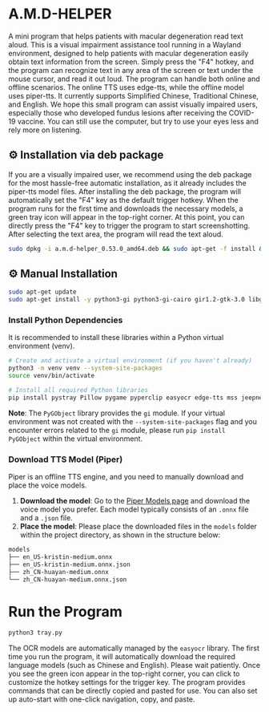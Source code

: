 # A.M.D-HELPER
A mini program that helps patients with macular degeneration read text aloud.
This is a visual impairment assistance tool running in a Wayland environment, designed to help patients with macular degeneration easily obtain text information from the screen. Simply press the "F4" hotkey, and the program can recognize text in any area of the screen or text under the mouse cursor, and read it out loud.
The program can handle both online and offline scenarios. The online TTS uses edge-tts, while the offline model uses piper-tts. It currently supports Simplified Chinese, Traditional Chinese, and English.
We hope this small program can assist visually impaired users, especially those who developed fundus lesions after receiving the COVID-19 vaccine. You can still use the computer, but try to use your eyes less and rely more on listening.

## ⚙️ Installation via deb package
If you are a visually impaired user, we recommend using the deb package for the most hassle-free automatic installation, as it already includes the piper-tts model files.
After installing the deb package, the program will automatically set the "F4" key as the default trigger hotkey. When the program runs for the first time and downloads the necessary models, a green tray icon will appear in the top-right corner. At this point, you can directly press the "F4" key to trigger the program to start screenshotting. After selecting the text area, the program will read the text aloud.

```bash
sudo dpkg -i a.m.d-helper_0.53.0_amd64.deb && sudo apt-get -f install && /usr/share/a.m.d-helper/run_with_init.sh
```
## ⚙️ Manual Installation
```bash
sudo apt-get update
sudo apt-get install -y python3-gi python3-gi-cairo gir1.2-gtk-3.0 libgirepository1.0-dev gir1.2-appindicator3-0.1 gnome-screenshot python3-tk
```
### Install Python Dependencies

It is recommended to install these libraries within a Python virtual environment (venv).

```bash
# Create and activate a virtual environment (if you haven't already)
python3 -m venv venv --system-site-packages
source venv/bin/activate

# Install all required Python libraries
pip install pystray Pillow pygame pyperclip easyocr edge-tts mss jeepney dbus-next piper-tts
```
**Note**: The `PyGObject` library provides the `gi` module. If your virtual environment was not created with the `--system-site-packages` flag and you encounter errors related to the `gi` module, please run `pip install PyGObject` within the virtual environment.

### Download TTS Model (Piper)
Piper is an offline TTS engine, and you need to manually download and place the voice models.

1.  **Download the model**: Go to the [Piper Models page](https://huggingface.co/rhasspy/piper-voices/tree/main) and download the voice model you prefer. Each model typically consists of an `.onnx` file and a `.json` file.
2.  **Place the model**:
Please place the downloaded files in the `models` folder within the project directory, as shown in the structure below:
```bash
models
├── en_US-kristin-medium.onnx
├── en_US-kristin-medium.onnx.json
├── zh_CN-huayan-medium.onnx
└── zh_CN-huayan-medium.onnx.json
```
# Run the Program
```bash
python3 tray.py
```
The OCR models are automatically managed by the `easyocr` library. The first time you run the program, it will automatically download the required language models (such as Chinese and English). Please wait patiently. Once you see the green icon appear in the top-right corner, you can click to customize the hotkey settings for the trigger key. The program provides commands that can be directly copied and pasted for use. You can also set up auto-start with one-click navigation, copy, and paste.
```